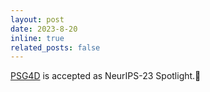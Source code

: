 ```yaml
---
layout: post
date: 2023-8-20
inline: true
related_posts: false
---
```


[PSG4D](https://arxiv.org/abs/2405.10305) is accepted as NeurIPS-23 Spotlight.🤖